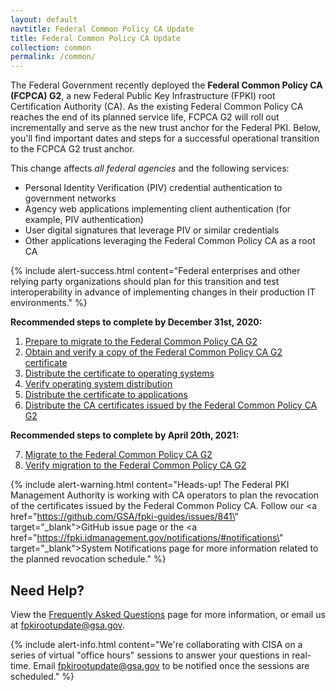 ```yaml
---
layout: default
navtitle: Federal Common Policy CA Update
title: Federal Common Policy CA Update
collection: common
permalink: /common/
---
```


The Federal Government recently deployed the **Federal Common Policy CA (FCPCA) G2**, a new Federal Public Key Infrastructure (FPKI) root Certification Authority (CA). As the existing Federal Common Policy CA reaches the end of its planned service life, FCPCA G2 will roll out incrementally and serve as the new trust anchor for the Federal PKI. Below, you'll find important dates and steps for a successful operational transition to the FCPCA G2 trust anchor.

This change affects *all federal agencies* and the following services:

- Personal Identity Verification (PIV) credential authentication to government networks
- Agency web applications implementing client authentication (for example, PIV authentication)
- User digital signatures that leverage PIV or similar credentials
- Other applications leveraging the Federal Common Policy CA as a root CA

{% include alert-success.html content="Federal enterprises and other relying party organizations should plan for this transition and test interoperability in advance of implementing changes in their production IT environments." %} 

**Recommended steps to complete by December 31st, 2020:**

<ol>
   <li><a href="https://fpki.idmanagement.gov/common/prepare-to-migrate/">Prepare to migrate to the Federal Common Policy CA G2</a></li>
   <li><a href="https://fpki.idmanagement.gov/common/obtain-and-verify/">Obtain and verify a copy of the Federal Common Policy CA G2 certificate</a></li>
   <li><a href="https://fpki.idmanagement.gov/common/distribute-os/">Distribute the certificate to operating systems</a></li>
   <li><a href="https://fpki.idmanagement.gov/common/verify-os-distribution/">Verify operating system distribution</a></li>
   <li><a href="https://fpki.idmanagement.gov/common/distribute-apps/">Distribute the certificate to applications</a></li>
   <li><a href="https://fpki.idmanagement.gov/common/certificates/">Distribute the CA certificates issued by the Federal Common Policy CA G2</a></li>
</ol>
    
**Recommended steps to complete by April 20th, 2021:**

<ol>
   <li value="7"><a href="https://fpki.idmanagement.gov/common/migrate/">Migrate to the Federal Common Policy CA G2</a></li>
   <li value="8"><a href="https://fpki.idmanagement.gov/common/verify-migration/">Verify migration to the Federal Common Policy CA G2</a></li>
</ol>

{% include alert-warning.html content="Heads-up! The Federal PKI Management Authority is working with CA operators to plan the revocation of the certificates issued by the Federal Common Policy CA.  Follow our <a href=\"https://github.com/GSA/fpki-guides/issues/841\" target=\"_blank\">GitHub</a> issue page or the <a href=\"https://fpki.idmanagement.gov/notifications/#notifications\" target=\"_blank\">System Notifications</a> page for more information related to the planned revocation schedule." %} 


## Need Help?

View the [Frequently Asked Questions]({{site.baseurl}}/common/faq/) page for more information, or email us at fpkirootupdate@gsa.gov.

{% include alert-info.html content="We're collaborating with CISA on a series of virtual \"office hours\" sessions to answer your questions in real-time.  Email fpkirootupdate@gsa.gov to be notified once the sessions are scheduled." %} 

